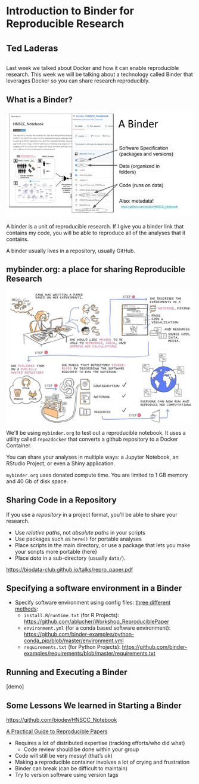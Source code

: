 # Introduction to Binder for Reproducible Research<br><br><sup>Ted Laderas</sup>

Last week we talked about Docker and how it can enable reproducible research. This week we will be talking about a technology called Binder that leverages Docker so you can share research reproducibly.

## What is a Binder?

![](images/binder_example.jpg)

A binder is a unit of reproducible research. If I give you a binder link that contains my code, you will be able to reproduce all of the analyses that it contains.

A binder usually lives in a repository, usually GitHub. 

## mybinder.org: a place for sharing Reproducible Research

![](images/binder.jpg)

We'll be using `mybinder.org` to test out a reproducible notebook. It uses a utility called `repo2docker` that converts a github repository to a Docker Container.

You can share your analyses in multiple ways: a Jupyter Notebook, an RStudio Project, or even a Shiny application. 

`mybinder.org` uses donated compute time. You are limited to 1 GB memory and 40 Gb of disk space.

## Sharing Code in a Repository

If you use a *repository* in a project format, you'll be able to share your research.

- Use *relative paths*, not *absolute paths* in your scripts
- Use packages such as `here()` for portable analyses
- Place scripts in the main directory, or use a package that lets you make your scripts more portable {here}
- Place *data* in a sub-directory (usually `data/`). 

https://biodata-club.github.io/talks/repro_paper.pdf

## Specifying a software environment in a Binder

- Specify software environment using config files: [three different methods](https://repo2docker.readthedocs.io/en/latest/config_files.html):
  - `install.R`/`runtime.txt` (for R Projects): https://github.com/ablucher/Workshop_ReproduciblePaper
  - `environment.yml` (for a conda based software environment): https://github.com/binder-examples/python-conda_pip/blob/master/environment.yml
  - `requirements.txt` (for Python Projects): https://github.com/binder-examples/requirements/blob/master/requirements.txt

## Running and Executing a Binder

[demo]

## Some Lessons We learned in Starting a Binder

https://github.com/biodev/HNSCC_Notebook

[A Practical Guide to Reproducible Papers](https://biodata-club.github.io/talks/repro_paper.pdf)

- Requires a lot of distributed expertise (tracking efforts/who did what)
    - Code review should be done within your group
- Code will still be very messy! (that’s ok)
- Making a reproducible container involves a lot of crying and frustration
- Binder can break (can be difficult to maintain)
- Try to version software using version tags
